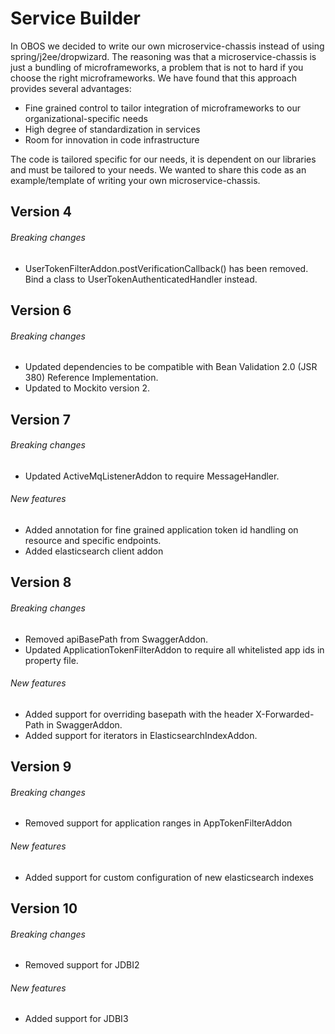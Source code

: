 # Service Builder

In OBOS we decided to write our own microservice-chassis instead of using spring/j2ee/dropwizard. The reasoning was that
a microservice-chassis is just a bundling of microframeworks, a problem that is not to hard if you choose the right
microframeworks. We have found that this approach provides several advantages:
 * Fine grained control to tailor integration of microframeworks to our organizational-specific needs 
 * High degree of standardization in services
 * Room for innovation in code infrastructure
 
The code is tailored specific for our needs, it is dependent on our libraries and must be tailored to your needs.
  We wanted to share this code as an example/template of writing your own microservice-chassis.

## Version 4
###### Breaking changes
* UserTokenFilterAddon.postVerificationCallback() has been removed. Bind a class to UserTokenAuthenticatedHandler instead.

## Version 6
###### Breaking changes
* Updated dependencies to be compatible with Bean Validation 2.0 (JSR 380) Reference Implementation.
* Updated to Mockito version 2.

## Version 7
###### Breaking changes
* Updated ActiveMqListenerAddon to require MessageHandler.
###### New features
* Added annotation for fine grained application token id handling on resource and specific endpoints.
* Added elasticsearch client addon

## Version 8
###### Breaking changes
* Removed apiBasePath from SwaggerAddon.
* Updated ApplicationTokenFilterAddon to require all whitelisted app ids in property file.
###### New features
* Added support for overriding basepath with the header X-Forwarded-Path in SwaggerAddon.
* Added support for iterators in ElasticsearchIndexAddon.

## Version 9
###### Breaking changes
* Removed support for application ranges in AppTokenFilterAddon
###### New features
* Added support for custom configuration of new elasticsearch indexes

## Version 10
###### Breaking changes
* Removed support for JDBI2
###### New features
* Added support for JDBI3
